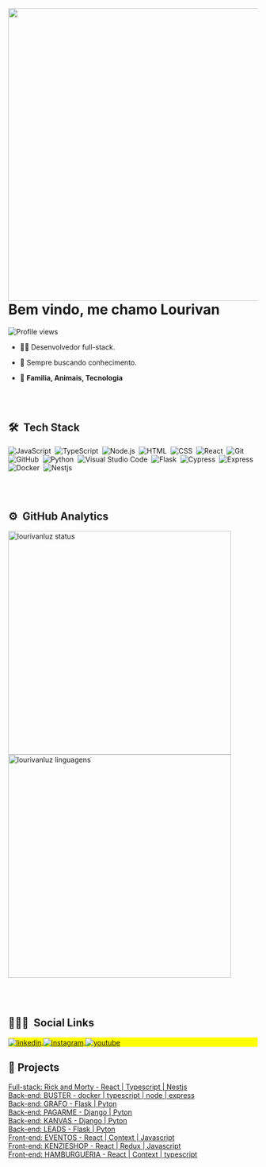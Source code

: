 <img align="right" height="590em" src="https://raw.githubusercontent.com/gist/lourivanluz/6c6ca5bba0a9e841f37d1910815c6250/raw/73aa6ba96e105930a574fe634abad936fefb539e/github_card.svg"/>
<h1 align="left">Bem vindo, me chamo Lourivan</h1>
<p align="left"> <img src="https://komarev.com/ghpvc/?username=lourivanluz&color=yellow" alt="Profile views" /> </p>

- 👨‍💻 Desenvolvedor full-stack. 

- 🔭 Sempre buscando conhecimento.

- :blue_heart: **Familia, Animais, Tecnologia**

<br><br>

## 🛠 &nbsp;Tech Stack

![JavaScript](https://img.shields.io/badge/-JavaScript-05122A?style=flat&logo=javascript)&nbsp;
![TypeScript](https://img.shields.io/badge/-typescript-05122A?style=flat&logo=typescript)&nbsp;
![Node.js](https://img.shields.io/badge/-Node.js-05122A?style=flat&logo=node.js)&nbsp;
![HTML](https://img.shields.io/badge/-HTML-05122A?style=flat&logo=HTML5)&nbsp;
![CSS](https://img.shields.io/badge/-CSS-05122A?style=flat&logo=CSS3&logoColor=1572B6)&nbsp;
![React](https://img.shields.io/badge/-React-05122A?style=flat&logo=react)&nbsp;
![Git](https://img.shields.io/badge/-Git-05122A?style=flat&logo=git)&nbsp;
![GitHub](https://img.shields.io/badge/-GitHub-05122A?style=flat&logo=github)&nbsp;
![Python](https://img.shields.io/badge/-python-05122A?style=flat&logo=python)&nbsp;
![Visual Studio Code](https://img.shields.io/badge/-Visual%20Studio%20Code-05122A?style=flat&logo=visual-studio-code&logoColor=007ACC)&nbsp;
![Flask](https://img.shields.io/badge/-flask-05122A?style=flat&logo=flask)&nbsp;
![Cypress](https://img.shields.io/badge/-cypress-05122A?style=flat&logo=cypress)&nbsp;
![Express](https://img.shields.io/badge/-express-05122A?style=flat&logo=express)&nbsp;
![Docker](https://img.shields.io/badge/-docker-05122A?style=flat&logo=docker)&nbsp;
![Nestjs](https://img.shields.io/badge/-nestjs-05122A?style=flat&logo=nestjs)&nbsp;


<br><br>

## ⚙️ &nbsp;GitHub Analytics

<p align="left">
<img width="450em" src="https://github-readme-stats.vercel.app/api?username=lourivanluz&show_icons=true&theme=vision-friendly-dark" alt="lourivanluz status"/>
<img width="450em" src="https://github-readme-stats.vercel.app/api/top-langs/?username=lourivanluz&layout=compact&theme=vision-friendly-dark" alt="lourivanluz linguagens"/>
</p>

<br><br>

## 👨🏽‍🦲 &nbsp;Social Links

<p align="left" style="background:yellow">
  
<a href="https://linkedin.com/in/lourivanluz" target="_blank">
  <img align="center" src="https://img.shields.io/badge/-lourivanluz-05122A?style=flat&logo=linkedin" alt="linkedin"/>
</a>
<a href="https://instagram.com/lourivanluz" target="_blank">
 <img align="center" src="https://img.shields.io/badge/-lourivanluz-05122A?style=flat&logo=instagram" alt="instagram"/>
</a>
<a href="https://facebook.com/lourivanluz" target="_blank">
 <img align="center" src="https://img.shields.io/badge/-lourivanluz-05122A?style=flat&logo=facebook" alt="youtube"/>
</a>
</p>

## 📐&nbsp;Projects
[Full-stack: Rick and Morty - React | Typescript | Nestjs](https://github.com/lourivanluz/fullstack_rickandmorty)</br>
[Back-end: BUSTER - docker | typescript | node | express](https://github.com/Kenzie-Academy-Brasil-Developers/q4-sprint2-kenzie-buster-lourivanluz)</br>
[Back-end: GRAFO - Flask | Pyton](https://github.com/lourivanluz/Grafo)</br>
[Back-end: PAGARME - Django | Pyton](https://github.com/Kenzie-Academy-Brasil-Developers/q4-sprint4-pagarme-lourivanluz)</br>
[Back-end: KANVAS - Django | Pyton](https://github.com/Kenzie-Academy-Brasil-Developers/q4-sprint4-kanvas-lourivanluz)</br>
[Back-end: LEADS - Flask | Pyton](https://github.com/Kenzie-Academy-Brasil-Developers/q3-sprint5-leads-lourivanluz)</br>
[Front-end: EVENTOS - React | Context | Javascript](https://github.com/lourivanluz/react-entrega-s3-administracao-de-eventos-lourivanluz)</br>
[Front-end: KENZIESHOP - React | Redux | Javascript](https://github.com/Kenzie-Academy-Brasil-Developers/react-entrega-s3-kenzieshop-lourivanluz)</br>
[Front-end: HAMBURGUERIA - React | Context | typescript](https://github.com/Kenzie-Academy-Brasil-Developers/react-entrega-s5-hamburgueria-2-0-com-typescript-json-server-lourivanluz)</br>

